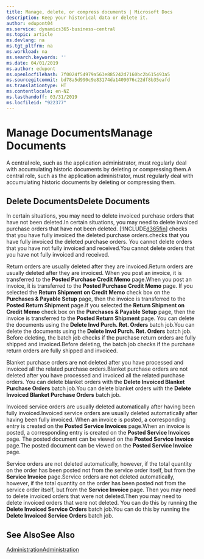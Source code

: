 ```yaml
---
title: Manage, delete, or compress documents | Microsoft Docs
description: Keep your historical data or delete it.
author: edupont04
ms.service: dynamics365-business-central
ms.topic: article
ms.devlang: na
ms.tgt_pltfrm: na
ms.workload: na
ms.search.keywords: ''
ms.date: 04/01/2019
ms.author: edupont
ms.openlocfilehash: 7f0024f54979a563e885242d7160bc2b615493a5
ms.sourcegitcommit: bd78a5d990c9e83174da1409076c22df8b35eafd
ms.translationtype: HT
ms.contentlocale: en-NZ
ms.lasthandoff: 03/31/2019
ms.locfileid: "922377"
---
```

# <a name="manage-documents"></a><span data-ttu-id="c85c4-103">Manage Documents</span><span class="sxs-lookup"><span data-stu-id="c85c4-103">Manage Documents</span></span>
<span data-ttu-id="c85c4-104">A central role, such as the application administrator, must regularly deal with accumulating historic documents by deleting or compressing them.</span><span class="sxs-lookup"><span data-stu-id="c85c4-104">A central role, such as the application administrator, must regularly deal with accumulating historic documents by deleting or compressing them.</span></span>  

## <a name="delete-documents"></a><span data-ttu-id="c85c4-105">Delete Documents</span><span class="sxs-lookup"><span data-stu-id="c85c4-105">Delete Documents</span></span>
<span data-ttu-id="c85c4-106">In certain situations, you may need to delete invoiced purchase orders that have not been deleted.</span><span class="sxs-lookup"><span data-stu-id="c85c4-106">In certain situations, you may need to delete invoiced purchase orders that have not been deleted.</span></span> [!INCLUDE[d365fin](includes/d365fin_md.md)] <span data-ttu-id="c85c4-107">checks that you have fully invoiced the deleted purchase orders.</span><span class="sxs-lookup"><span data-stu-id="c85c4-107">checks that you have fully invoiced the deleted purchase orders.</span></span> <span data-ttu-id="c85c4-108">You cannot delete orders that you have not fully invoiced and received.</span><span class="sxs-lookup"><span data-stu-id="c85c4-108">You cannot delete orders that you have not fully invoiced and received.</span></span>  

<span data-ttu-id="c85c4-109">Return orders are usually deleted after they are invoiced.</span><span class="sxs-lookup"><span data-stu-id="c85c4-109">Return orders are usually deleted after they are invoiced.</span></span> <span data-ttu-id="c85c4-110">When you post an invoice, it is transferred to the **Posted Purchase Credit Memo** page.</span><span class="sxs-lookup"><span data-stu-id="c85c4-110">When you post an invoice, it is transferred to the **Posted Purchase Credit Memo** page.</span></span> <span data-ttu-id="c85c4-111">If you selected the **Return Shipment on Credit Memo** check box on the **Purchases & Payable Setup** page, then the invoice is transferred to the **Posted Return Shipment** page.</span><span class="sxs-lookup"><span data-stu-id="c85c4-111">If you selected the **Return Shipment on Credit Memo** check box on the **Purchases & Payable Setup** page, then the invoice is transferred to the **Posted Return Shipment** page.</span></span> <span data-ttu-id="c85c4-112">You can delete the documents using the **Delete Invd Purch. Ret. Orders** batch job.</span><span class="sxs-lookup"><span data-stu-id="c85c4-112">You can delete the documents using the **Delete Invd Purch. Ret. Orders** batch job.</span></span> <span data-ttu-id="c85c4-113">Before deleting, the batch job checks if the purchase return orders are fully shipped and invoiced.</span><span class="sxs-lookup"><span data-stu-id="c85c4-113">Before deleting, the batch job checks if the purchase return orders are fully shipped and invoiced.</span></span>  

<span data-ttu-id="c85c4-114">Blanket purchase orders are not deleted after you have processed and invoiced all the related purchase orders.</span><span class="sxs-lookup"><span data-stu-id="c85c4-114">Blanket purchase orders are not deleted after you have processed and invoiced all the related purchase orders.</span></span> <span data-ttu-id="c85c4-115">You can delete blanket orders with the **Delete Invoiced Blanket Purchase Orders** batch job.</span><span class="sxs-lookup"><span data-stu-id="c85c4-115">You can delete blanket orders with the **Delete Invoiced Blanket Purchase Orders** batch job.</span></span>  

<span data-ttu-id="c85c4-116">Invoiced service orders are usually deleted automatically after having been fully invoiced.</span><span class="sxs-lookup"><span data-stu-id="c85c4-116">Invoiced service orders are usually deleted automatically after having been fully invoiced.</span></span> <span data-ttu-id="c85c4-117">When an invoice is posted, a corresponding entry is created on the **Posted Service Invoices** page.</span><span class="sxs-lookup"><span data-stu-id="c85c4-117">When an invoice is posted, a corresponding entry is created on the **Posted Service Invoices** page.</span></span> <span data-ttu-id="c85c4-118">The posted document can be viewed on the **Posted Service Invoice** page.</span><span class="sxs-lookup"><span data-stu-id="c85c4-118">The posted document can be viewed on the **Posted Service Invoice** page.</span></span>  

<span data-ttu-id="c85c4-119">Service orders are not deleted automatically, however, if the total quantity on the order has been posted not from the service order itself, but from the **Service Invoice** page.</span><span class="sxs-lookup"><span data-stu-id="c85c4-119">Service orders are not deleted automatically, however, if the total quantity on the order has been posted not from the service order itself, but from the **Service Invoice** page.</span></span> <span data-ttu-id="c85c4-120">Then you may need to delete invoiced orders that were not deleted.</span><span class="sxs-lookup"><span data-stu-id="c85c4-120">Then you may need to delete invoiced orders that were not deleted.</span></span> <span data-ttu-id="c85c4-121">You can do this by running the **Delete Invoiced Service Orders** batch job.</span><span class="sxs-lookup"><span data-stu-id="c85c4-121">You can do this by running the **Delete Invoiced Service Orders** batch job.</span></span>  

## <a name="see-also"></a><span data-ttu-id="c85c4-122">See Also</span><span class="sxs-lookup"><span data-stu-id="c85c4-122">See Also</span></span>  
[<span data-ttu-id="c85c4-123">Administration</span><span class="sxs-lookup"><span data-stu-id="c85c4-123">Administration</span></span>](admin-setup-and-administration.md)  
